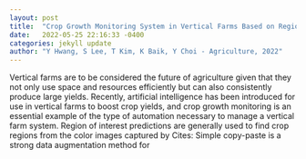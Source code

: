 ```yaml
---
layout: post
title:  "Crop Growth Monitoring System in Vertical Farms Based on Region-of-Interest Prediction"
date:   2022-05-25 22:16:33 -0400
categories: jekyll update
author: "Y Hwang, S Lee, T Kim, K Baik, Y Choi - Agriculture, 2022"
---
```

Vertical farms are to be considered the future of agriculture given that they not only use space and resources efficiently but can also consistently produce large yields. Recently, artificial intelligence has been introduced for use in vertical farms to boost crop yields, and crop growth monitoring is an essential example of the type of automation necessary to manage a vertical farm system. Region of interest predictions are generally used to find crop regions from the color images captured by  Cites: Simple copy-paste is a strong data augmentation method for 